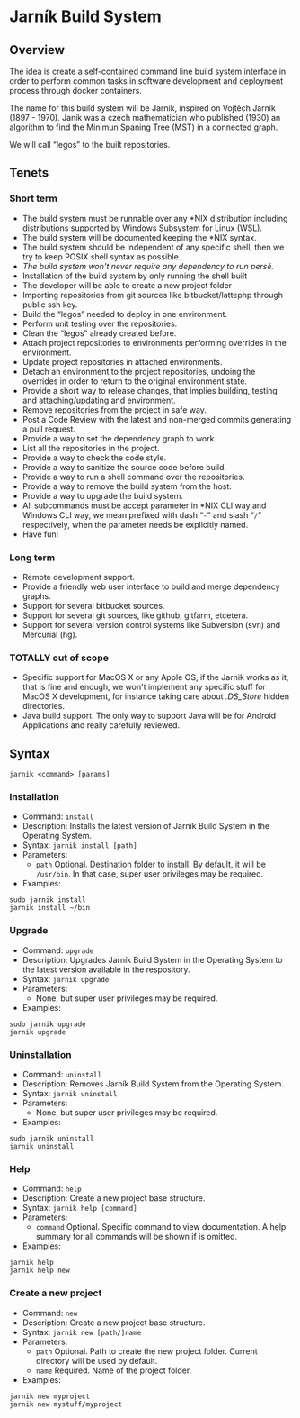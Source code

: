 # Jarník Build System

## Overview

The idea is create a self-contained command line build system interface in order to perform common tasks in software development and deployment process through docker containers.

The name for this build system will be Jarník, inspired on Vojtěch Jarník (1897 - 1970). Janik was a czech mathematician who published (1930) an algorithm to find the Minimun Spaning Tree (MST) in a connected graph.

We will call “legos” to the built repositories.

## Tenets

### Short term

* The build system must be runnable over any *NIX distribution including distributions supported by Windows Subsystem for Linux (WSL).
* The build system will be documented keeping the *NIX syntax.
* The build system should be independent of any specific shell, then we try to keep POSIX shell syntax as possible.
* *The build system won't never require any dependency to run persé.*
* Installation of the build system by only running the shell built
* The developer will be able to create a new project folder
* Importing repositories from git sources like bitbucket/lattephp through public ssh key.
* Build the “legos” needed to deploy in one environment.
* Perform unit testing over the repositories.
* Clean the “legos” already created before.
* Attach project repositories to environments performing overrides in the environment.
* Update project repositories in attached environments.
* Detach an environment to the project repositories, undoing the overrides in order to return to the original environment state.
* Provide a short way to release changes, that implies building, testing and attaching/updating and environment.
* Remove repositories from the project in safe way.
* Post a Code Review with the latest and non-merged commits generating a pull request.
* Provide a way to set the dependency graph to work.
* List all the repositories in the project.
* Provide a way to check the code style.
* Provide a way to sanitize the source code before build.
* Provide a way to run a shell command over the repositories.
* Provide a way to remove the build system from the host.
* Provide a way to upgrade the build system.
* All subcommands must be accept parameter in *NIX CLI way and Windows CLI way, we mean prefixed with dash “`-`” and slash “`/`” respectively, when the parameter needs be explicitly named.
* Have fun!

### Long term

* Remote development support.
* Provide a friendly web user interface to build and merge dependency graphs.
* Support for several bitbucket sources.
* Support for several git sources, like github, gitfarm, etcetera.
* Support for several version control systems like Subversion (svn) and Mercurial (hg).

### TOTALLY out of scope

* Specific support for MacOS X or any Apple OS, if the Jarnik works as it, that is fine and enough, we won't implement any specific stuff for MacOS X development, for instance taking care about *.DS_Store* hidden directories.
* Java build support. The only way to support Java will be for Android Applications and really carefully reviewed.

## Syntax

`jarnik <command> [params]`

### Installation

* Command: `install`
* Description: Installs the latest version of Jarník Build System in the Operating System.
* Syntax: `jarnik install [path]`
* Parameters:
    * `path`  Optional. Destination folder to install. By default, it will be `/usr/bin`. In that case, super user privileges may be required.
* Examples:

```
sudo jarnik install
jarnik install ~/bin
```

### Upgrade

* Command: `upgrade`
* Description: Upgrades Jarník Build System in the Operating System to the latest version available in the respository.
* Syntax: `jarnik upgrade`
* Parameters:
    * None, but super user privileges may be required.
* Examples:

```
sudo jarnik upgrade
jarnik upgrade
```

### Uninstallation

* Command: `uninstall`
* Description: Removes Jarník Build System from the Operating System.
* Syntax: `jarnik uninstall`
* Parameters:
    * None, but super user privileges may be required.
* Examples:

```
sudo jarnik uninstall
jarnik uninstall
```

### Help

* Command: `help`
* Description: Create a new project base structure.
* Syntax: `jarnik help [command]`
* Parameters:
    * `command`  Optional. Specific command to view documentation. A help summary for all commands will be shown if is omitted.
* Examples:

```
jarnik help
jarnik help new
```

### Create a new project

* Command: `new`
* Description: Create a new project base structure.
* Syntax: `jarnik new [path/]name`
* Parameters:
    * `path`  Optional. Path to create the new project folder. Current directory will be used by default.
    * `name` Required. Name of the project folder.
* Examples:

```
jarnik new myproject
jarnik new mystuff/myproject
```

